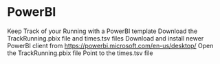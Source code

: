 # PowerBI
Keep Track of your Running with a PowerBI template
Download the TrackRunning.pbix file and times.tsv files
Download and install newer PowerBI client from https://powerbi.microsoft.com/en-us/desktop/
Open the TrackRunning.pbix file
Point to the times.tsv file
